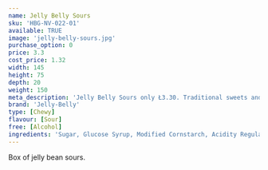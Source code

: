 ```yaml
---
name: Jelly Belly Sours
sku: 'HBG-NV-022-01'
available: TRUE
image: 'jelly-belly-sours.jpg'
purchase_option: 0
price: 3.3
cost_price: 1.32
width: 145
height: 75
depth: 20
weight: 150
meta_description: 'Jelly Belly Sours only Ł3.30. Traditional sweets and more at Humbugs Confectionery Store. Specialists in satisfying your sweet tooth!'
brand: 'Jelly-Belly'
type: [Chewy]
flavour: [Sour]
free: [Alcohol]
ingredients: 'Sugar, Glucose Syrup, Modified Cornstarch, Acidity Regulators (E297, E325, E330, E331), Peach Puree Concentrate, Apple Juice Concentrate, Grape Juice Concentrate, Lemon Puree, Cherry Juice Concentrate, Flavourings, Colour (E100, E102 [Tartrazine], E129, E132, E133, E150D, E171), Glazing Agents (E901, E903, E904)'
---
```

Box of jelly bean sours.